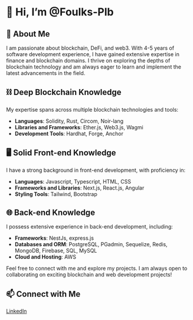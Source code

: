 # 👋 Hi, I’m @Foulks-Plb

## 👀 About Me
I am passionate about blockchain, DeFi, and web3. 
With 4-5 years of software development experience, I have gained extensive expertise in finance and blockchain domains. I thrive on exploring the depths of blockchain technology and am always eager to learn and implement the latest advancements in the field.

## ⛓ Deep Blockchain Knowledge
My expertise spans across multiple blockchain technologies and tools:
- **Languages**: Solidity, Rust, Circom, Noir-lang
- **Libraries and Frameworks**: Ether.js, Web3.js, Wagmi
- **Development Tools**: Hardhat, Forge, Anchor

## 🖥️ Solid Front-end Knowledge
I have a strong background in front-end development, with proficiency in:
- **Languages**: Javascript, Typescript, HTML, CSS
- **Frameworks and Libraries**: Next.js, React.js, Angular
- **Styling Tools**: Tailwind, Bootstrap

## 🌐 Back-end Knowledge
I possess extensive experience in back-end development, including:
- **Frameworks**: NestJs, express.js
- **Databases and ORM**: PostgreSQL, PGadmin, Sequelize, Redis, MongoDB, Firebase, SQL, MySQL
- **Cloud and Hosting**: AWS

Feel free to connect with me and explore my projects. I am always open to collaborating on exciting blockchain and web development projects!
## 📫 Connect with Me
[LinkedIn](https://www.linkedin.com/in/your-profile)
